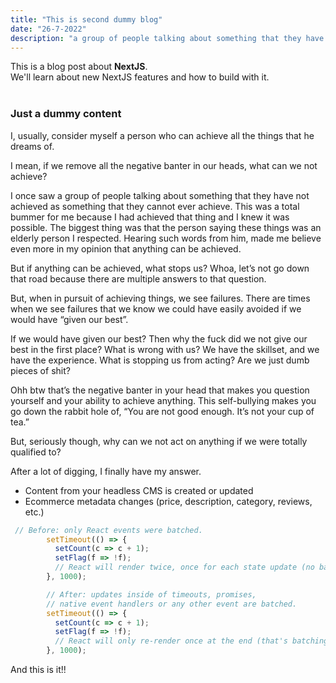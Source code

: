 ```yaml
---
title: "This is second dummy blog"
date: "26-7-2022"
description: "a group of people talking about something that they have not achieved as something that they cannot ever achieve. This was a total bummer for me because I had achieved that thing and I knew it was possible."
---
```


<div>
  This is a blog post about <strong>NextJS</strong>. <br/>
  We'll learn about new NextJS features and how to build with it.
</div>

<br/>

### Just a dummy content

<div>
I, usually, consider myself a person who can achieve all the things that he dreams of.

I mean, if we remove all the negative banter in our heads, what can we not achieve?

I once saw a group of people talking about something that they have not achieved as something that they cannot ever achieve. This was a total bummer for me because I had achieved that thing and I knew it was possible. The biggest thing was that the person saying these things was an elderly person I respected. Hearing such words from him, made me believe even more in my opinion that anything can be achieved.

But if anything can be achieved, what stops us? Whoa, let’s not go down that road because there are multiple answers to that question.

But, when in pursuit of achieving things, we see failures. There are times when we see failures that we know we could have easily avoided if we would have “given our best”.

If we would have given our best? Then why the fuck did we not give our best in the first place? What is wrong with us? We have the skillset, and we have the experience. What is stopping us from acting? Are we just dumb pieces of shit?

Ohh btw that’s the negative banter in your head that makes you question yourself and your ability to achieve anything. This self-bullying makes you go down the rabbit hole of, “You are not good enough. It’s not your cup of tea.”

But, seriously though, why can we not act on anything if we were totally qualified to?

After a lot of digging, I finally have my answer.

- Content from your headless CMS is created or updated
- Ecommerce metadata changes (price, description, category, reviews, etc.)

</div>

```js:timeout.js
 // Before: only React events were batched.
        setTimeout(() => {
          setCount(c => c + 1);
          setFlag(f => !f);
          // React will render twice, once for each state update (no batching)
        }, 1000);

        // After: updates inside of timeouts, promises,
        // native event handlers or any other event are batched.
        setTimeout(() => {
          setCount(c => c + 1);
          setFlag(f => !f);
          // React will only re-render once at the end (that's batching!)
        }, 1000);
```

<div> And this is it!!</div>
